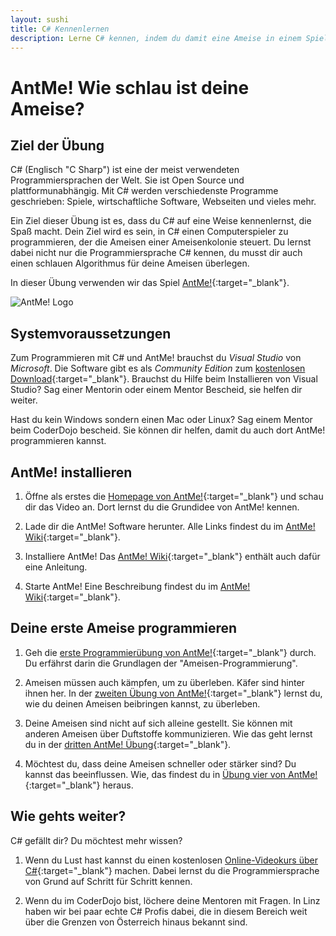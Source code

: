 ```yaml
---
layout: sushi
title: C# Kennenlernen
description: Lerne C# kennen, indem du damit eine Ameise in einem Spiel steuerst 
---
```


# AntMe! Wie schlau ist deine Ameise?

## Ziel der Übung

C# (Englisch "C Sharp") ist eine der meist verwendeten Programmiersprachen der Welt. Sie ist Open Source und plattformunabhängig. Mit C# werden verschiedenste Programme geschrieben: Spiele, wirtschaftliche Software, Webseiten und vieles mehr.

Ein Ziel dieser Übung ist es, dass du C# auf eine Weise kennenlernst, die Spaß macht. Dein Ziel wird es sein, in C# einen Computerspieler zu programmieren, der die Ameisen einer Ameisenkolonie steuert. Du lernst dabei nicht nur die Programmiersprache C# kennen, du musst dir auch einen schlauen Algorithmus für deine Ameisen überlegen.

In dieser Übung verwenden wir das Spiel [AntMe!](http://www.antme.net/de/){:target="_blank"}.  

![AntMe! Logo](http://www.antme.net/wp-content/themes/antme/img/logo.png)

## Systemvoraussetzungen

Zum Programmieren mit C# und AntMe! brauchst du *Visual Studio* von *Microsoft*. Die Software gibt es als *Community Edition* zum [kostenlosen Download](http://www.visualstudio.com/de-de/downloads/download-visual-studio-vs.aspx){:target="_blank"}. Brauchst du Hilfe beim Installieren von Visual Studio? Sag einer Mentorin oder einem Mentor Bescheid, sie helfen dir weiter.

Hast du kein Windows sondern einen Mac oder Linux? Sag einem Mentor beim CoderDojo bescheid. Sie können dir helfen, damit du auch dort AntMe! programmieren kannst.

## AntMe! installieren

1. Öffne als erstes die [Homepage von AntMe!](http://www.antme.net/de/){:target="_blank"} und schau dir das Video an. Dort lernst du die Grundidee von AntMe! kennen.

2. Lade dir die AntMe! Software herunter. Alle Links findest du im [AntMe! Wiki](http://wiki.antme.net/de/Lektion1){:target="_blank"}.

3. Installiere AntMe! Das [AntMe! Wiki](http://wiki.antme.net/de/Lektion2){:target="_blank"} enthält auch dafür eine Anleitung. 

3. Starte AntMe! Eine Beschreibung findest du im [AntMe! Wiki](http://wiki.antme.net/de/Lektion3){:target="_blank"}.

## Deine erste Ameise programmieren

1. Geh die [erste Programmierübung von AntMe!](http://wiki.antme.net/de/Lektion4){:target="_blank"} durch. Du erfährst darin die Grundlagen der "Ameisen-Programmierung".

2. Ameisen müssen auch kämpfen, um zu überleben. Käfer sind hinter ihnen her. In der [zweiten Übung von AntMe!](http://wiki.antme.net/de/Lektion5){:target="_blank"} lernst du, wie du deinen Ameisen beibringen kannst, zu überleben.

3. Deine Ameisen sind nicht auf sich alleine gestellt. Sie können mit anderen Ameisen über Duftstoffe kommunizieren. Wie das geht lernst du in der [dritten AntMe! Übung](http://wiki.antme.net/de/Lektion6){:target="_blank"}.

4. Möchtest du, dass deine Ameisen schneller oder stärker sind? Du kannst das beeinflussen. Wie, das findest du in [Übung vier von AntMe!](http://wiki.antme.net/de/Lektion7){:target="_blank"} heraus.

## Wie gehts weiter?

C# gefällt dir? Du möchtest mehr wissen?

1. Wenn du Lust hast kannst du einen kostenlosen [Online-Videokurs über C#](https://mva.microsoft.com/de-de/training-courses/programmieren-f-r-beginner-mit-c--10140?l=JqnuG5A6_9704984382){:target="_blank"} machen. Dabei lernst du die Programmiersprache von Grund auf Schritt für Schritt kennen.

2. Wenn du im CoderDojo bist, löchere deine Mentoren mit Fragen. In Linz haben wir bei paar echte C# Profis dabei, die in diesem Bereich weit über die Grenzen von Österreich hinaus bekannt sind.
